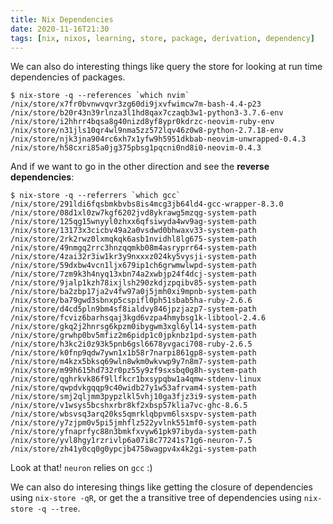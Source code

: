 ```yaml
---
title: Nix Dependencies
date: 2020-11-16T21:30
tags: [nix, nixos, learning, store, package, derivation, dependency]
---
```


We can also do interesting things like query the store for looking at run time
dependencies of packages.

```
$ nix-store -q --references `which nvim`
/nix/store/x7fr0bvnwvqvr3zg60di9jxvfwimcw7m-bash-4.4-p23
/nix/store/b20r43n39rlnza3l1hd8qax7czaqb3w1-python3-3.7.6-env
/nix/store/i2hhrr4bqsa8g40nizd8yf8ypr0kdrzc-neovim-ruby-env
/nix/store/n31jls10qr4wl9nma5zz572lqv46z0w8-python-2.7.18-env
/nix/store/njk3jna904rc6xh7x1yfw9h5951dkbab-neovim-unwrapped-0.4.3
/nix/store/h58cxri85a0jg375pbsg1pqcni0nd8i0-neovim-0.4.3
```

And if we want to go in the other direction and see the **reverse
dependencies**:

```
$ nix-store -q --referrers `which gcc`
/nix/store/291ldi6fqsbmkbvbs8is4mcg3jb64ld4-gcc-wrapper-8.3.0
/nix/store/08d1xl0zw7kgf6202jvd8ykrawg5mzqg-system-path
/nix/store/125qg15wnyyl0zhxx6qfsiwyda4wv9ag-system-path
/nix/store/13173x3cicbv49a2a0vsdwd0bhwaxv33-system-path
/nix/store/2rk2rwz0lxmqkqk6asb1nvidhl8lg675-system-path
/nix/store/49nmgq2rrc3hnzqqmkb08m4asryprr64-system-path
/nix/store/4zai32r3iw1kr3y9nxxxz024ky5vysji-system-path
/nix/store/59dxbw4vcn1ljx679ip1ch6grwmwlwpd-system-path
/nix/store/7zm9k3h4nyq13xbn74a2xwbjp24f4dcj-system-path
/nix/store/9jalp1kzh78ixjlsh290zkdjzpqibv85-system-path
/nix/store/ba2zbp17ja2v4fw97a0j5jmh0xi9mpnb-system-path
/nix/store/ba79gwd3sbnxp5cspifl0ph51sbab5ha-ruby-2.6.6
/nix/store/d4cd5pln9bm4sf8ialdvy846jpzjazp7-system-path
/nix/store/fcviz6barhsqaj3kgd6vzpa4hmybsg1k-libtool-2.4.6
/nix/store/gkq2j2hnrsg6kpzm0ibygwm3xgl6yl14-system-path
/nix/store/grwhp0bv5mfiz2m6pidp1c0jpknbz1pd-system-path
/nix/store/h3kc2i0z93k5pnb6gsl6678yvgaci708-ruby-2.6.5
/nix/store/k0fnp9qdw7ywn1x1b58r7narpi861gp8-system-path
/nix/store/m4kzx5bksq69wln8wkm0wkvwp9y7n8m7-system-path
/nix/store/m99h615hd732r0pz55y9zf9sxsbq0g8h-system-path
/nix/store/qghrkvk86f9llfkcr1bxsypqbw1a4qmw-stdenv-linux
/nix/store/qwpdvkgqqp9c40widb27y1w53afrvam4-system-path
/nix/store/smj2qljmm3pypzlkl5vhj10ga3fjz3i9-system-path
/nix/store/v1wsys5bcshxrbr8kf2xbsp57klia7vc-ghc-8.6.5
/nix/store/wbsvsq3arq20ks5qmrklqbpvm6lsxspv-system-path
/nix/store/y7zjpm0v5pi5jmhflz522yvlnk551mf0-system-path
/nix/store/yfnaprfyc88n3bmkfxvyw61pk97ibyda-system-path
/nix/store/yvl8hgy1rzrivlp6a07i8c77241s71g6-neuron-7.5
/nix/store/zh41y0cq0g0ypcjb4758wagpv4x4k2gi-system-path
```

Look at that! `neuron` relies on `gcc` :)

We can also do interesing things like getting the closure of dependencies using
`nix-store -qR`, or get the a transitive tree of dependencies using `nix-store
-q --tree`.
